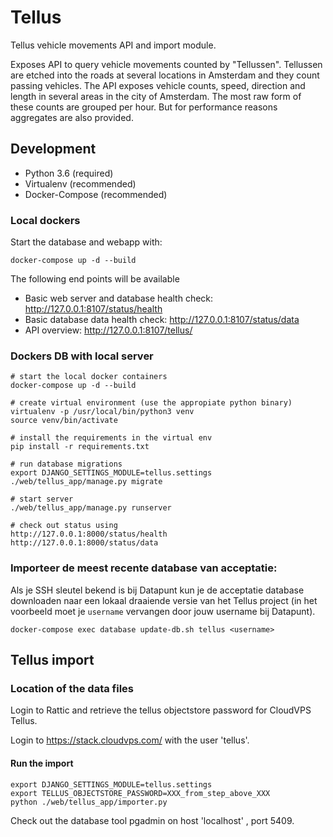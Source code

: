 # Tellus
Tellus vehicle movements API and import module.

Exposes API to query vehicle movements counted by "Tellussen".
Tellussen are etched into the roads at several locations in Amsterdam and they count passing vehicles.
The API exposes vehicle counts, speed, direction and length in several areas in the city of Amsterdam.
The most raw form of these counts are grouped per hour.
But for performance reasons aggregates are also provided.

## Development 

* Python 3.6 (required)
* Virtualenv (recommended)
* Docker-Compose (recommended)



### Local dockers

Start the database and webapp with:

```
docker-compose up -d --build
```

The following end points will be available 
* Basic web server and database health check: http://127.0.0.1:8107/status/health
* Basic database data health check: http://127.0.0.1:8107/status/data
* API overview: http://127.0.0.1:8107/tellus/

	
### Dockers DB with local server

```
# start the local docker containers
docker-compose up -d --build

# create virtual environment (use the appropiate python binary)
virtualenv -p /usr/local/bin/python3 venv
source venv/bin/activate

# install the requirements in the virtual env
pip install -r requirements.txt

# run database migrations
export DJANGO_SETTINGS_MODULE=tellus.settings
./web/tellus_app/manage.py migrate

# start server
./web/tellus_app/manage.py runserver  

# check out status using
http://127.0.0.1:8000/status/health
http://127.0.0.1:8000/status/data
```


### Importeer de meest recente database van acceptatie:
Als je SSH sleutel bekend is bij Datapunt kun je de acceptatie database
downloaden naar een lokaal draaiende versie van het Tellus project (in
het voorbeeld moet je `username` vervangen door jouw username bij Datapunt).

    docker-compose exec database update-db.sh tellus <username>

## Tellus import
### Location of the data files
Login to Rattic and retrieve the tellus objectstore password for CloudVPS Tellus.

Login to https://stack.cloudvps.com/ with the user 'tellus'.

#### Run the import

    export DJANGO_SETTINGS_MODULE=tellus.settings
    export TELLUS_OBJECTSTORE_PASSWORD=XXX_from_step_above_XXX
    python ./web/tellus_app/importer.py

Check out the database tool pgadmin on host 'localhost' , port 5409.

 
